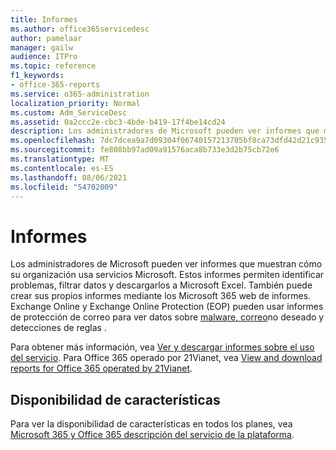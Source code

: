 ```yaml
---
title: Informes
ms.author: office365servicedesc
author: pamelaar
manager: gailw
audience: ITPro
ms.topic: reference
f1_keywords:
- office-365-reports
ms.service: o365-administration
localization_priority: Normal
ms.custom: Adm_ServiceDesc
ms.assetid: 0a2ccc2e-cbc3-4bde-b419-17f4be14cd24
description: Los administradores de Microsoft pueden ver informes que muestran cómo su organización usa servicios Microsoft. Estos informes permiten identificar problemas, filtrar datos y descargarlos a Microsoft Excel. También puede crear sus propios informes mediante los Microsoft 365 web de informes. Exchange Online y Exchange Online Protection (EOP) pueden usar informes de protección de correo para ver datos sobre malware, correo no deseado y detecciones de reglas.
ms.openlocfilehash: 7dc7dcea9a7d09304f06740157213705bf8ca73dfd42d21c9353d554de0525c3
ms.sourcegitcommit: fe808bb97ad09a91576aca8b733e3d2b75cb72e6
ms.translationtype: MT
ms.contentlocale: es-ES
ms.lasthandoff: 08/06/2021
ms.locfileid: "54702009"
---
```

# <a name="reports"></a>Informes

Los administradores de Microsoft pueden ver informes que muestran cómo su organización usa servicios Microsoft. Estos informes permiten identificar problemas, filtrar datos y descargarlos a Microsoft Excel. También puede crear sus propios informes mediante los Microsoft 365 web de informes. Exchange Online y Exchange Online Protection (EOP) pueden usar informes de protección de correo para ver datos sobre [malware, correo](/exchange/monitoring/use-mail-protection-reports)no deseado y detecciones de reglas .
  
Para obtener más información, vea [Ver y descargar informes sobre el uso del servicio](/microsoft-365/admin/activity-reports/activity-reports). Para Office 365 operado por 21Vianet, vea [View and download reports for Office 365 operated by 21Vianet](/microsoft-365/admin/activity-reports/activity-reports).
  
## <a name="feature-availability"></a>Disponibilidad de características

Para ver la disponibilidad de características en todos los planes, vea [Microsoft 365 y Office 365 descripción del servicio de la plataforma](office-365-platform-service-description.md).
